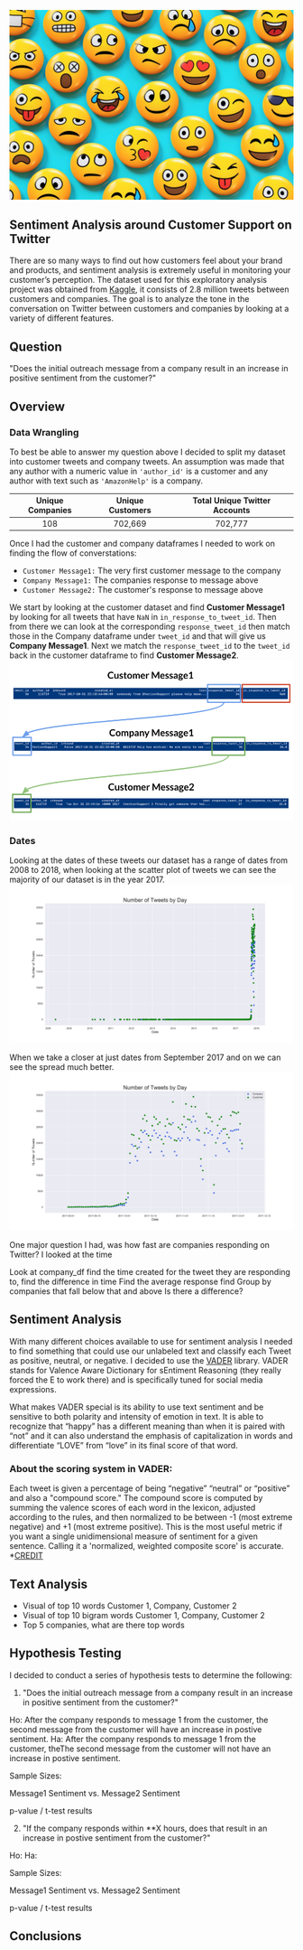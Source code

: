 ![image](images/title.jpeg)

## Sentiment Analysis around Customer Support on Twitter
There are so many ways to find out how customers feel about your brand and products, and sentiment analysis is extremely useful in monitoring your customer’s perception. The dataset used for this exploratory analysis project was obtained from [Kaggle](https://www.kaggle.com/thoughtvector/customer-support-on-twitter), it consists of 2.8 million tweets between customers and companies. The goal is to analyze the tone in the conversation on Twitter between customers and companies by looking at a variety of different features. 
 
## Question
"Does the initial outreach message from a company result in an increase in positive sentiment from the customer?"

## Overview
### Data Wrangling
To best be able to answer my question above I decided to split my dataset into customer tweets and company tweets. An assumption was made that any author with a numeric value in ``` 'author_id' ``` is a customer and any author with text such as ``` 'AmazonHelp' ``` is a company.
<p><p>

| Unique Companies | Unique Customers | Total Unique Twitter Accounts |
:--: | :--: | :--: 
| 108 | 702,669 | 702,777 | 
<p><p>

Once I had the customer and company dataframes I needed to work on finding the flow of converstations:
<p><p>

- ``` Customer Message1: ``` The very first customer message to the company
- ``` Company Message1: ``` The companies response to message above
- ``` Customer Message2: ``` The customer's response to message above

We start by looking at the customer dataset and find **Customer Message1** by looking for all tweets that have ``` NaN ``` in ```in_response_to_tweet_id```. Then from there we can look at the corresponding ```response_tweet_id``` then match those in the Company dataframe under ```tweet_id``` and that will give us **Company Message1**. Next we match the ```response_tweet_id``` to the ```tweet_id``` back in the customer dataframe to find **Customer Message2**.
![image](images/tweetflow.png)
### Dates
Looking at the dates of these tweets our dataset has a range of dates from 2008 to 2018, when looking at the scatter plot of tweets we can see the majority of our dataset is in the year 2017.
![image](images/byday1.png)

When we take a closer at just dates from September 2017 and on we can see the spread much better.
![image](images/byday2.png)

One major question I had, was how fast are companies responding on Twitter? I looked at the time

Look at company_df find the time created for the tweet they are responding to, find the difference in time
Find the average response find
Group by companies that fall below that and above
Is there a difference?

## Sentiment Analysis
With many different choices available to use for sentiment analysis I needed to find something that could use our unlabeled text and classify each Tweet as positive, neutral, or negative. I decided to use the [VADER]([[https://github.com/cjhutto/vaderSentiment](https://github.com/cjhutto/vaderSentiment)) library. VADER stands for Valence Aware Dictionary for sEntiment Reasoning (they really forced the E to work there) and is specifically tuned for social media expressions.

What makes VADER special is its ability to use text sentiment and be sensitive to both polarity and intensity of emotion in text. It is able to recognize that “happy” has a different meaning than when it is paired with “not” and it can also understand the emphasis of capitalization in words and differentiate “LOVE” from “love” in its final score of that word.

### About the scoring system in VADER:
Each tweet is given a percentage of being “negative” “neutral” or “positive” and also a "compound score." The compound score is computed by summing the valence scores of each word in the lexicon, adjusted according to the rules, and then normalized to be between -1 (most extreme negative) and +1 (most extreme positive). This is the most useful metric if you want a single unidimensional measure of sentiment for a given sentence. Calling it a 'normalized, weighted composite score' is accurate. *[CREDIT](https://github.com/cjhutto/vaderSentiment#about-the-scoring)

## Text Analysis
- Visual of top 10 words Customer 1, Company, Customer 2
- Visual of top 10 bigram words Customer 1, Company, Customer 2
- Top 5 companies, what are there top words 

## Hypothesis Testing
I decided to conduct a series of hypothesis tests to determine the following:
1. "Does the initial outreach message from a company result in an increase in positive sentiment from the customer?"

Ho: After the company responds to message 1 from the customer, the second message from the customer will have an increase in postive sentiment.
Ha: After the company responds to message 1 from the customer, theThe second message from the customer will not have an increase in postive sentiment.

Sample Sizes:

Message1 Sentiment vs. Message2 Sentiment

p-value / t-test results

2. "If the company responds within **X hours, does that result in an increase in postive sentiment from the customer?"

Ho: 
Ha: 

Sample Sizes:

Message1 Sentiment vs. Message2 Sentiment

p-value / t-test results

## Conclusions